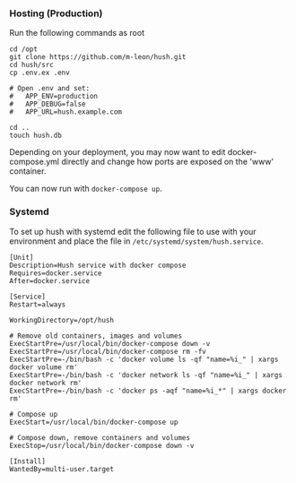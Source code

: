 ### Hosting (Production)

Run the following commands as root
```
cd /opt
git clone https://github.com/m-leon/hush.git
cd hush/src
cp .env.ex .env

# Open .env and set:
#   APP_ENV=production
#   APP_DEBUG=false
#   APP_URL=hush.example.com

cd ..
touch hush.db
```

Depending on your deployment, you may now want to edit docker-compose.yml directly and change how ports are exposed on the 'www' container.

You can now run with `docker-compose up`.

### Systemd
To set up hush with systemd edit the following file to use with your environment and place the file in `/etc/systemd/system/hush.service`.
```
[Unit]
Description=Hush service with docker compose
Requires=docker.service
After=docker.service

[Service]
Restart=always

WorkingDirectory=/opt/hush

# Remove old containers, images and volumes
ExecStartPre=/usr/local/bin/docker-compose down -v
ExecStartPre=/usr/local/bin/docker-compose rm -fv
ExecStartPre=-/bin/bash -c 'docker volume ls -qf "name=%i_" | xargs docker volume rm'
ExecStartPre=-/bin/bash -c 'docker network ls -qf "name=%i_" | xargs docker network rm'
ExecStartPre=-/bin/bash -c 'docker ps -aqf "name=%i_*" | xargs docker rm'

# Compose up
ExecStart=/usr/local/bin/docker-compose up

# Compose down, remove containers and volumes
ExecStop=/usr/local/bin/docker-compose down -v

[Install]
WantedBy=multi-user.target
```
